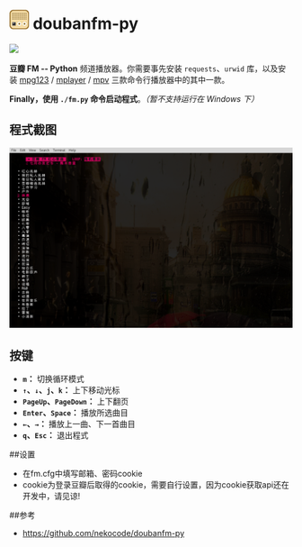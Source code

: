 # ![](art/logo.jpg) doubanfm-py

![](https://img.shields.io/badge/python-2.7%2B%2C%203.3%2B-blue.svg)

**豆瓣 FM -- Python** 频道播放器。你需要事先安装  `requests`、`urwid` 库，以及安装 [mpg123](http://www.mpg123.de/) / [mplayer](http://mplayerhq.hu/design7/news.html) / [mpv](http://mpv.io/) 三款命令行播放器中的其中一款。

**Finally，使用 `./fm.py` 命令启动程式**。*（暂不支持运行在 Windows 下）*

## 程式截图
![](art/screenshot.png)

## 按键
- **`m`：** 切换循环模式
- **`↑`、`↓`、`j`、`k`：** 上下移动光标
- **`PageUp`、`PageDown`：** 上下翻页
- **`Enter`、`Space`：** 播放所选曲目
- **`←`、`→`：** 播放上一曲、下一首曲目
- **`q`、`Esc`：** 退出程式

##设置
- 在fm.cfg中填写邮箱、密码cookie
- cookie为登录豆瓣后取得的cookie，需要自行设置，因为cookie获取api还在开发中，请见谅!

##参考
- https://github.com/nekocode/doubanfm-py
